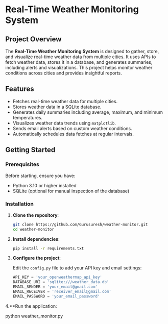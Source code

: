 # Real-Time Weather Monitoring System

## Project Overview

The **Real-Time Weather Monitoring System** is designed to gather, store, and visualize real-time weather data from multiple cities. It uses APIs to fetch weather data, stores it in a database, and generates summaries, including alerts and visualizations. This project helps monitor weather conditions across cities and provides insightful reports.

## Features

- Fetches real-time weather data for multiple cities.
- Stores weather data in a SQLite database.
- Generates daily summaries including average, maximum, and minimum temperatures.
- Visualizes weather data trends using `matplotlib`.
- Sends email alerts based on custom weather conditions.
- Automatically schedules data fetches at regular intervals.


## Getting Started

### Prerequisites

Before starting, ensure you have:

- Python 3.10 or higher installed
- SQLite (optional for manual inspection of the database)

### Installation

1. **Clone the repository**:

    ```bash
    git clone https://github.com/Gurusuresh/weather-monitor.git
    cd weather-monitor
    ```

2. **Install dependencies**:

    ```bash
    pip install -r requirements.txt
    ```

3. **Configure the project**:

   Edit the `config.py` file to add your API key and email settings:

   ```python
   API_KEY = 'your_openweathermap_api_key'
   DATABASE_URI = 'sqlite:///weather_data.db'
   EMAIL_SENDER = 'your_email@gmail.com'
   EMAIL_RECEIVER = 'receiver_email@gmail.com'
   EMAIL_PASSWORD = 'your_email_password'
4.**Run the application:

python weather_monitor.py
